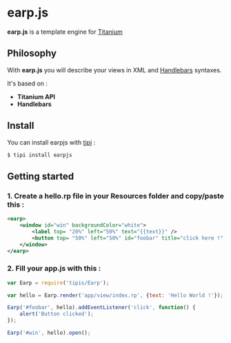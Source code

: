 earp.js
=======

__earp.js__ is a template engine for [Titanium](http://www.appcelerator.com/platform/titanium-sdk "Titanium")


Philosophy
----------

With __earp.js__ you will describe your views in XML and [Handlebars](https://github.com/wycats/handlebars.js/ "Handlebars") syntaxes.

It's based on :

* __Titanium API__
* __Handlebars__

Install
-------

You can install earpjs with [tipi](https://github.com/IsCoolEntertainment/tipi "tipi") :

```bash
$ tipi install earpjs
```

Getting started
---------------

### 1. Create a __hello.rp__ file in your Resources folder and copy/paste this :

```xml
<earp>
    <window id="win" backgroundColor="white">
        <label top= "20%" left="50%" text="{{text}}" />
        <button top= "50%" left="50%" id="foobar" title="click here !" />
    </window>
</earp>
```


### 2. Fill your __app.js__ with this :

```javascript
var Earp = require('tipis/Earp');

var hello = Earp.render('app/view/index.rp', {text: 'Hello World !'});

Earp('#foobar', hello).addEventListener('click', function() {
    alert('Button clicked');     
});

Earp('#win', hello).open();
```
